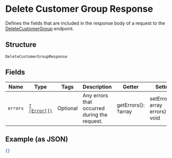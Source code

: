 
# Delete Customer Group Response

Defines the fields that are included in the response body of
a request to the [DeleteCustomerGroup](#endpoint-deletecustomergroup) endpoint.

## Structure

`DeleteCustomerGroupResponse`

## Fields

| Name | Type | Tags | Description | Getter | Setter |
|  --- | --- | --- | --- | --- | --- |
| `errors` | [`?(Error[])`](/doc/models/error.md) | Optional | Any errors that occurred during the request. | getErrors(): ?array | setErrors(?array errors): void |

## Example (as JSON)

```json
{}
```

